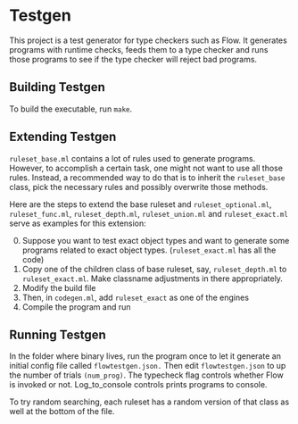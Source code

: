# Testgen
This project is a test generator for type checkers such as Flow. It
generates programs with runtime checks, feeds them to a type checker
and runs those programs to see if the type checker will reject bad
programs.

## Building Testgen
To build the executable, run `make`.

## Extending Testgen
`ruleset_base.ml` contains a lot of rules used to generate
programs. However, to accomplish a certain task, one might not want to
use all those rules. Instead, a recommended way to do that is to
inherit the `ruleset_base` class, pick the necessary rules and
possibly overwrite those methods. 

Here are the steps to extend the 
base ruleset and `ruleset_optional.ml`, `ruleset_func.ml`,
`ruleset_depth.ml`, `ruleset_union.ml` and `ruleset_exact.ml` serve as
examples for this extension:

0. Suppose you want to test exact object types and want to generate
   some programs related to exact object types. (`ruleset_exact.ml`
   has all the code)
1. Copy one of the children class of base ruleset, say,
   `ruleset_depth.ml` to `ruleset_exact.ml`. Make classname
   adjustments in there appropriately.
2. Modify the build file
3. Then, in `codegen.ml`, add `ruleset_exact` as one of the engines
4. Compile the program and run
 
## Running Testgen
In the folder where binary lives, run the program once to let it
generate an initial config file called `flowtestgen.json.` Then edit
`flowtestgen.json` to up the number of trials `(num_prog)`. The
typecheck flag controls whether Flow is invoked or not.
Log_to_console controls prints programs to console.

To try random searching,  each ruleset has a random version of that
class as well at the bottom of the file.
